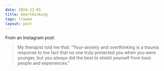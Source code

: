 ```yaml
---
date: 2024-12-01 
title: Overthinking
tags: trauma
layout: post
---
```


From an Instagram post:

> My therapist told me that: "Your-anxiety and overthinking is a trauma response to tne fact that no one truly protected you when you were younger, but you always did the best to shield yourself from toxic people and experiences."